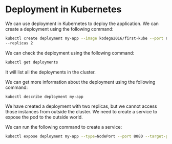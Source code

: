 # Deployment in Kubernetes

We can use deployment in Kubernetes to deploy the application. We can create
a deployment using the following command:

```bash
kubectl create deployment my-app --image kodega2016/first-kube --port 80
--replicas 2
```

We can check the deployment using the following command:

```bash
kubectl get deployments
```

It will list all the deployments in the cluster.

We can get more information about the deployment using the following command:

```bash
kubectl describe deployment my-app
```

We have created a deployment with two replicas, but we cannot access those
instances from outside the cluster. We need to create a service to expose the
pod to the outside world.

We can run the following command to create a service:

```bash
kubectl expose deployment my-app --type=NodePort --port 8080 --target-port 8080
```
